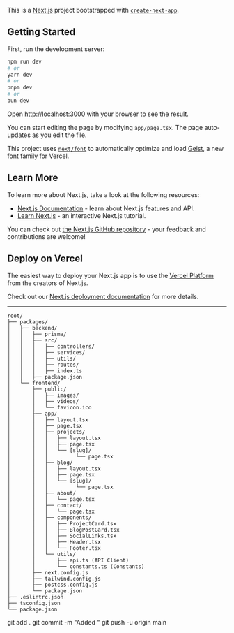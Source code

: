 This is a [Next.js](https://nextjs.org) project bootstrapped with [`create-next-app`](https://nextjs.org/docs/app/api-reference/cli/create-next-app).

## Getting Started

First, run the development server:

```bash
npm run dev
# or
yarn dev
# or
pnpm dev
# or
bun dev
```

Open [http://localhost:3000](http://localhost:3000) with your browser to see the result.

You can start editing the page by modifying `app/page.tsx`. The page auto-updates as you edit the file.

This project uses [`next/font`](https://nextjs.org/docs/app/building-your-application/optimizing/fonts) to automatically optimize and load [Geist](https://vercel.com/font), a new font family for Vercel.

## Learn More

To learn more about Next.js, take a look at the following resources:

- [Next.js Documentation](https://nextjs.org/docs) - learn about Next.js features and API.
- [Learn Next.js](https://nextjs.org/learn) - an interactive Next.js tutorial.

You can check out [the Next.js GitHub repository](https://github.com/vercel/next.js) - your feedback and contributions are welcome!

## Deploy on Vercel

The easiest way to deploy your Next.js app is to use the [Vercel Platform](https://vercel.com/new?utm_medium=default-template&filter=next.js&utm_source=create-next-app&utm_campaign=create-next-app-readme) from the creators of Next.js.

Check out our [Next.js deployment documentation](https://nextjs.org/docs/app/building-your-application/deploying) for more details.

---
```
root/
├── packages/
│   ├── backend/
│   │   ├── prisma/
│   │   ├── src/
│   │   │   ├── controllers/
│   │   │   ├── services/
│   │   │   ├── utils/
│   │   │   ├── routes/
│   │   │   ├── index.ts
│   │   ├── package.json
│   └── frontend/
│       ├── public/
│       │   ├── images/
│       │   ├── videos/
│       │   └── favicon.ico
│       ├── app/
│       │   ├── layout.tsx
│       │   ├── page.tsx
│       │   ├── projects/
│       │   │   ├── layout.tsx
│       │   │   ├── page.tsx
│       │   │   └── [slug]/
│       │   │         └── page.tsx
│       │   ├── blog/
│       │   │   ├── layout.tsx
│       │   │   ├── page.tsx
│       │   │   └── [slug]/
│       │   │         └── page.tsx
│       │   ├── about/
│       │   │   └── page.tsx
│       │   ├── contact/
│       │   │   └── page.tsx
│       │   ├── components/
│       │   │   ├── ProjectCard.tsx
│       │   │   ├── BlogPostCard.tsx
│       │   │   ├── SocialLinks.tsx
│       │   │   ├── Header.tsx
│       │   │   └── Footer.tsx
│       │   └── utils/
│       │       ├── api.ts (API Client)
│       │       └── constants.ts (Constants)
│       ├── next.config.js
│       ├── tailwind.config.js
│       ├── postcss.config.js
│       └── package.json
├── .eslintrc.json
├── tsconfig.json
└── package.json
```

git add .
git commit -m "Added "
git push -u origin main